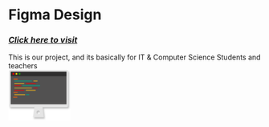 # Figma Design
### _<a href="https://www.figma.com/file/dd33xTFkQhwShzA6nfCOaD/my-project?node-id=0%3A1">Click here to visit</a>_
<p> This is our project, and its basically for IT & Computer Science Students and teachers
  <br>
<img src="https://github.com/amiyapati/My-project/blob/main/Elements/Markdown/monitor.svg" height="100" align="center" />
